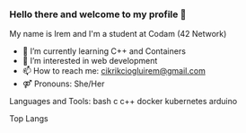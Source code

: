 ### Hello there and welcome to my profile 👋

My name is Irem and I'm a student at Codam (42 Network)

- 🌱 I’m currently learning C++ and Containers
- 👀 I’m interested in web development
- 📫 How to reach me: cikrikciogluirem@gmail.com
- ⚤ Pronouns: She/Her

Languages and Tools:
bash c c++ docker kubernetes arduino

Top Langs
